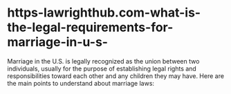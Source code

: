 # https-lawrighthub.com-what-is-the-legal-requirements-for-marriage-in-u-s-
Marriage in the U.S. is legally recognized as the union between two individuals, usually for the purpose of establishing legal rights and responsibilities toward each other and any children they may have. Here are the main points to understand about marriage laws:

